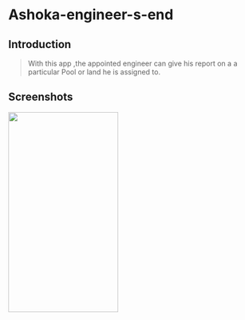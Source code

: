 # Ashoka-engineer-s-end
## Introduction
> With this app ,the appointed engineer can give his report on a a particular Pool or land he is assigned to.
## Screenshots

<img src="https://github.com/utsavmajhi/Ashoka-engineer-s-end/blob/master/temp/4.gif" width="220" height="400" title="" alt=""></a>
